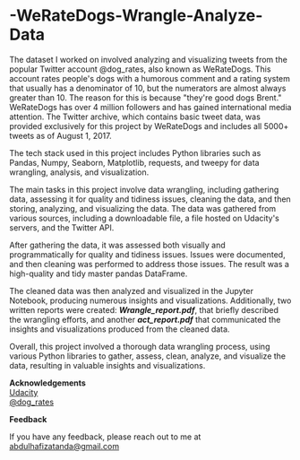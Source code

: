 # -WeRateDogs-Wrangle-Analyze-Data

The dataset I worked on involved analyzing and visualizing tweets from the popular Twitter account @dog_rates, also known as WeRateDogs. This account rates people's dogs with a humorous comment and a rating system that usually has a denominator of 10, but the numerators are almost always greater than 10. The reason for this is because "they're good dogs Brent." WeRateDogs has over 4 million followers and has gained international media attention. The Twitter archive, which contains basic tweet data, was provided exclusively for this project by WeRateDogs and includes all 5000+ tweets as of August 1, 2017.


The tech stack used in this project includes Python libraries such as Pandas, Numpy, Seaborn, Matplotlib, requests, and tweepy for data wrangling, analysis, and visualization.

The main tasks in this project involve data wrangling, including gathering data, assessing it for quality and tidiness issues, cleaning the data, and then storing, analyzing, and visualizing the data. The data was gathered from various sources, including a downloadable file, a file hosted on Udacity's servers, and the Twitter API.

After gathering the data, it was assessed both visually and programmatically for quality and tidiness issues. Issues were documented, and then cleaning was performed to address those issues. The result was a high-quality and tidy master pandas DataFrame.

The cleaned data was then analyzed and visualized in the Jupyter Notebook, producing numerous insights and visualizations. Additionally, two written reports were created: _**Wrangle_report.pdf**_, that briefly described the wrangling efforts, and another _**act_report.pdf**_ that communicated the insights and visualizations produced from the cleaned data.

Overall, this project involved a thorough data wrangling process, using various Python libraries to gather, assess, clean, analyze, and visualize the data, resulting in valuable insights and visualizations.

**Acknowledgements**<br/>
[Udacity](https://udacity.com/)<br/>
[@dog_rates](https://twitter.com/dog_rates)

**Feedback**

If you have any feedback, please reach out to me at abdulhafizatanda@gmail.com
